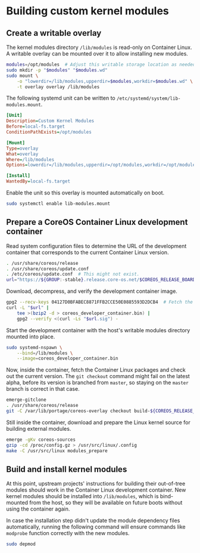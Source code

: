 # Building custom kernel modules

## Create a writable overlay

The kernel modules directory `/lib/modules` is read-only on Container Linux. A writable overlay can be mounted over it to allow installing new modules.

```sh
modules=/opt/modules  # Adjust this writable storage location as needed.
sudo mkdir -p "$modules" "$modules.wd"
sudo mount \
    -o "lowerdir=/lib/modules,upperdir=$modules,workdir=$modules.wd" \
    -t overlay overlay /lib/modules
```

The following systemd unit can be written to `/etc/systemd/system/lib-modules.mount`.

```ini
[Unit]
Description=Custom Kernel Modules
Before=local-fs.target
ConditionPathExists=/opt/modules

[Mount]
Type=overlay
What=overlay
Where=/lib/modules
Options=lowerdir=/lib/modules,upperdir=/opt/modules,workdir=/opt/modules.wd

[Install]
WantedBy=local-fs.target
```

Enable the unit so this overlay is mounted automatically on boot.

```sh
sudo systemctl enable lib-modules.mount
```

## Prepare a CoreOS Container Linux development container

Read system configuration files to determine the URL of the development container that corresponds to the current Container Linux version.

```sh
. /usr/share/coreos/release
. /usr/share/coreos/update.conf
. /etc/coreos/update.conf  # This might not exist.
url="https://${GROUP:-stable}.release.core-os.net/$COREOS_RELEASE_BOARD/$COREOS_RELEASE_VERSION/coreos_developer_container.bin.bz2"
```

Download, decompress, and verify the development container image.

```sh
gpg2 --recv-keys 04127D0BFABEC8871FFB2CCE50E0885593D2DCB4  # Fetch the buildbot key if neccesary.
curl -L "$url" |
    tee >(bzip2 -d > coreos_developer_container.bin) |
    gpg2 --verify <(curl -Ls "$url.sig") -
```

Start the development container with the host's writable modules directory mounted into place.

```sh
sudo systemd-nspawn \
    --bind=/lib/modules \
    --image=coreos_developer_container.bin
```

Now, inside the container, fetch the Container Linux packages and check out the current version. The `git checkout` command might fail on the latest alpha, before its version is branched from `master`, so staying on the `master` branch is correct in that case.

```sh
emerge-gitclone
. /usr/share/coreos/release
git -C /var/lib/portage/coreos-overlay checkout build-${COREOS_RELEASE_VERSION%%.*}
```

Still inside the container, download and prepare the Linux kernel source for building external modules.

```sh
emerge -gKv coreos-sources
gzip -cd /proc/config.gz > /usr/src/linux/.config
make -C /usr/src/linux modules_prepare
```

## Build and install kernel modules

At this point, upstream projects' instructions for building their out-of-tree modules should work in the Container Linux development container. New kernel modules should be installed into `/lib/modules`, which is bind-mounted from the host, so they will be available on future boots without using the container again.

In case the installation step didn't update the module dependency files automatically, running the following command will ensure commands like `modprobe` function correctly with the new modules.

```sh
sudo depmod
```
